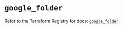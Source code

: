 # `google_folder`

Refer to the Terraform Registry for docs: [`google_folder`](https://registry.terraform.io/providers/hashicorp/google/6.35.0/docs/resources/folder).
